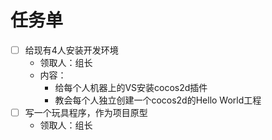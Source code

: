 # 任务单

- [ ] 给现有4人安装开发环境
  - 领取人：组长
  - 内容：
    - 给每个人机器上的VS安装cocos2d插件
    - 教会每个人独立创建一个cocos2d的Hello World工程
- [ ] 写一个玩具程序，作为项目原型
  - 领取人：组长

